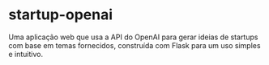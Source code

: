 # startup-openai
 Uma aplicação web que usa a API do OpenAI para gerar ideias de startups com base em temas fornecidos, construída com Flask para um uso simples e intuitivo.
